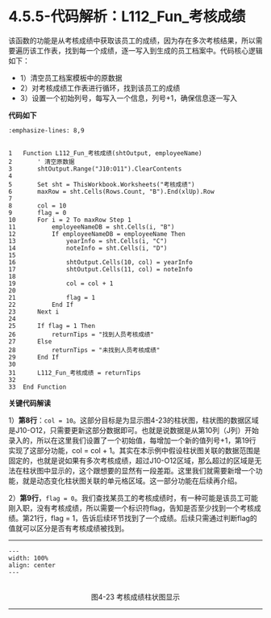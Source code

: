 # 4.5.5-代码解析：L112_Fun_考核成绩

该函数的功能是从考核成绩中获取该员工的成绩，因为存在多次考核结果，所以需要遍历该工作表，找到每一个成绩，逐一写入到生成的员工档案中。代码核心逻辑如下：

- 1）清空员工档案模板中的原数据
- 2）对考核成绩工作表进行循环，找到该员工的成绩
- 3）设置一个初始列号，每写入一个信息，列号+1，确保信息逐一写入

**代码如下**

```{code-block} basic
:emphasize-lines: 8,9


1   Function L112_Fun_考核成绩(shtOutput, employeeName)
2       ' 清空原数据
3       shtOutput.Range("J10:O11").ClearContents
4       
5       Set sht = ThisWorkbook.Worksheets("考核成绩")
6       maxRow = sht.Cells(Rows.Count, "B").End(xlUp).Row
7       
8       col = 10
9       flag = 0
10      For i = 2 To maxRow Step 1
11          employeeNameDB = sht.Cells(i, "B")
12          If employeeNameDB = employeeName Then
13              yearInfo = sht.Cells(i, "C")
14              noteInfo = sht.Cells(i, "D")
15              
16              shtOutput.Cells(10, col) = yearInfo
17              shtOutput.Cells(11, col) = noteInfo
18              
19              col = col + 1
20              
21              flag = 1
22          End If
23      Next i
24      
25      If flag = 1 Then
26          returnTips = "找到人员考核成绩"
27      Else
28          returnTips = "未找到人员考核成绩"
29      End If
30      
31      L112_Fun_考核成绩 = returnTips
32      
33  End Function

```

**关键代码解读**

1）**第8行**：`col = 10`。这部分目标是为显示图4-23的柱状图，柱状图的数据区域是J10-O12，只需要更新这部分数据即可。也就是说数据是从第10列（J列）开始录入的，所以在这里我们设置了一个初始值，每增加一个新的值列号+1，第19行实现了这部分功能，col = col + 1。其实在本示例中假设柱状图关联的数据范围是固定的，也就是说如果有多次考核成绩，超过J10-O12区域，那么超过的区域是无法在柱状图中显示的，这个跟想要的显然有一段差距。这里我们就需要新增一个功能，就是动态变化柱状图关联的单元格区域。这一部分功能在后续再介绍。

2）**第9行**，`flag = 0`。我们查找某员工的考核成绩时，有一种可能是该员工可能刚入职，没有考核成绩，所以需要一个标识符flag，告知是否至少找到一个考核成绩。第21行，flag = 1，告诉后续环节找到了一个成绩。后续只需通过判断flag的值就可以区分是否有考核成绩被找到。

---
```{figure} image/4-23.png
---
width: 100%
align: center
---
```
<br />
<center>图4-23 考核成绩柱状图显示</center>

---
<br />

